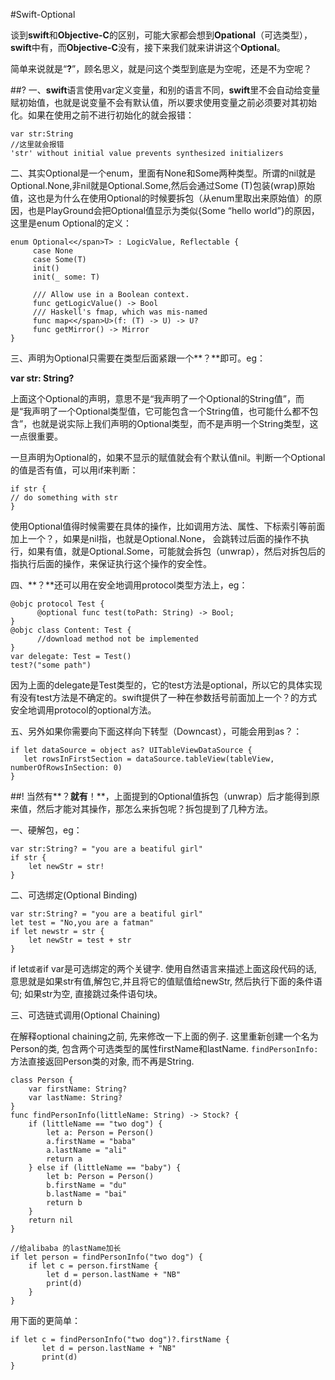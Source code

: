 #Swift-Optional

谈到**swift**和**Objective-C**的区别，可能大家都会想到**Opational**（可选类型），**swift**中有，而**Objective-C**没有，接下来我们就来讲讲这个**Optional**。

简单来说就是“**?**”，顾名思义，就是问这个类型到底是为空呢，还是不为空呢？

##?
一、**swift**语言使用var定义变量，和别的语言不同，**swift**里不会自动给变量赋初始值，也就是说变量不会有默认值，所以要求使用变量之前必须要对其初始化。如果在使用之前不进行初始化的就会报错：

```
var str:String
//这里就会报错 
'str' without initial value prevents synthesized initializers
```
二、其实Optional是一个enum，里面有None和Some两种类型。所谓的nil就是Optional.None,非nil就是Optional.Some,然后会通过Some (T)包装(wrap)原始值，这也是为什么在使用Optional的时候要拆包（从enum里取出来原始值）的原因，也是PlayGround会把Optional值显示为类似{Some “hello world”}的原因，这里是enum Optional的定义：

```
enum Optional<</span>T> : LogicValue, Reflectable {
     case None
     case Some(T)
     init()
     init(_ some: T)
     
     /// Allow use in a Boolean context.
     func getLogicValue() -> Bool
     /// Haskell's fmap, which was mis-named
     func map<</span>U>(f: (T) -> U) -> U?
     func getMirror() -> Mirror
}
```
三、声明为Optional只需要在类型后面紧跟一个**？**即可。eg：

 **var str: String?**
 
 上面这个Optional的声明，意思不是“我声明了一个Optional的String值”，而是“我声明了一个Optional类型值，它可能包含一个String值，也可能什么都不包含”，也就是说实际上我们声明的Optional类型，而不是声明一个String类型，这一点很重要。
 
 一旦声明为Optional的，如果不显示的赋值就会有个默认值nil。判断一个Optional的值是否有值，可以用if来判断：
 
```
if str {
// do something with str
}
```
使用Optional值得时候需要在具体的操作，比如调用方法、属性、下标索引等前面加上一个？，如果是nil指，也就是Optional.None， 会跳转过后面的操作不执行，如果有值，就是Optional.Some，可能就会拆包（unwrap），然后对拆包后的指执行后面的操作，来保证执行这个操作的安全性。

四、**？**还可以用在安全地调用protocol类型方法上，eg：

```
@objc protocol Test {
      @optional func test(toPath: String) -> Bool;
}
@objc class Content: Test {
      //download method not be implemented
}
var delegate: Test = Test()
test?("some path")
```
因为上面的delegate是Test类型的，它的test方法是optional，所以它的具体实现有没有test方法是不确定的。swift提供了一种在参数括号前面加上一个？的方式安全地调用protocol的optional方法。

五、另外如果你需要向下面这样向下转型（Downcast），可能会用到as？： 

```
if let dataSource = object as? UITableViewDataSource {
   let rowsInFirstSection = dataSource.tableView(tableView, numberOfRowsInSection: 0)
}
```

##!
当然有**？**就有**！**，上面提到的Optional值拆包（unwrap）后才能得到原来值，然后才能对其操作，那怎么来拆包呢？拆包提到了几种方法。

一、硬解包，eg：
 
```
var str:String? = "you are a beatiful girl"
if str {
	let newStr = str!
}
```

二、可选绑定(Optional Binding)

```
var str:String? = "you are a beatiful girl"
let test = "No,you are a fatman"
if let newstr = str {
	let newStr = test + str
}
```
if let`或者`if var是可选绑定的两个关键字. 使用自然语言来描述上面这段代码的话, 意思就是如果str有值,解包它,并且将它的值赋值给newStr, 然后执行下面的条件语句; 如果str为空, 直接跳过条件语句块。

三、可选链式调用(Optional Chaining)

在解释optional chaining之前, 先来修改一下上面的例子. 这里重新创建一个名为Person的类, 包含两个可选类型的属性firstName和lastName. `findPersonInfo:`方法直接返回Person类的对象, 而不再是String.

```
class Person {
    var firstName: String?
    var lastName: String?
}
func findPersonInfo(littleName: String) -> Stock? {
    if (littleName == "two dog") {
        let a: Person = Person()
        a.firstName = "baba"
        a.lastName = "ali"
        return a
    } else if (littleName == "baby") {
        let b: Person = Person()
        b.firstName = "du"
        b.lastName = "bai"
        return b
    }
    return nil
}

//给alibaba 的lastName加长
if let person = findPersonInfo("two dog") {
    if let c = person.firstName {
        let d = person.lastName + "NB"
        print(d)
    }
}
```
用下面的更简单：

```
if let c = findPersonInfo("two dog")?.firstName {
       let d = person.lastName + "NB"
       print(d)
}
```